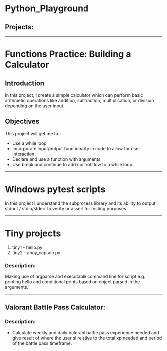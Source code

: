 # Python_Playground

## Projects:
---
# Functions Practice: Building a Calculator
## Introduction 

In this project, I create a simple calculator which can perform basic arithmetic operations like addition, subtraction, multiplication, or division depending on the user input.

## Objectives

This project will get me to:

- Use a while loop 
- Incorporate input/output functionality in code to allow for user interaction  
- Declare and use a function with arguments 
- Use break and continue to add control flow to a while loop 
---
# Windows pytest scripts
In this project I understand the subprocess library and its ability to output stdout / stdin/stderr to verify or assert for testing purposes.

---
# Tiny projects
1. tiny1 - hello.py
2. tiny2 - ahoy_captain.py

### Description: 
Making use of argparse and executable command line for script
e.g. printing hello and conditional prints based on object parsed in the arguments.


---
## Valorant Battle Pass Calculator:

### Description:
- Calculate weekly and daily balorant battle pass experience needed and give result of where the user si relative to the total xp needed and period of the battle pass timeframe.




